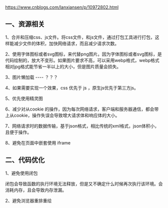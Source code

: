 https://www.cnblogs.com/lanxiansen/p/10972802.html

## 一、资源相关

1、合并和压缩css、js文件。将css文件，和js文件，通过打包工具进行打包，这样能减少文件的体积，加快网络请求，而且减少请求次数。

2、使用字体图标或者svg图标，来代替png图片。因为字体图标或者svg图标，是代码绘制的，放大不变形。如果图片要求不高，可以采用webp格式，webp格式相对jpg格式能节省一半以上的大小，但是图片质量会损失。

3、图片懒加载 ---- ？？？

4、如果需要实现一个效果，css 优先于 js ，原生js优先于第三方js。

5、优先使用精灵图

6、减少对从cookie 的操作，因为每次网络请求，客户端和服务器通信，都会带上从cookie，操作失误会导致增大请求体和响应体的大小。

7、网络请求时的数据传输，基于json格式，相比传统的xml格式，json体积小，且便于操作。

8、避免在页面中嵌套使用 iframe

## 二、代码优化

1、避免使用闭包

闭包会导致函数的执行环境无法释放，但是又不确定什么时候再次执行该环境。会消耗内存，且会导致内存泄漏。

2、避免浏览器重排重绘













